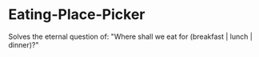 # Eating-Place-Picker
Solves the eternal question of: "Where shall we eat for (breakfast | lunch | dinner)?"
